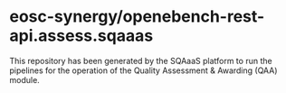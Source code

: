 # eosc-synergy/openebench-rest-api.assess.sqaaas
This repository has been generated by the SQAaaS platform to run the pipelines
for the operation of the
Quality Assessment & Awarding (QAA)
module.